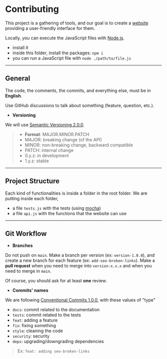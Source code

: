 # Contributing

This project is a gathering of tools, and our goal is to create a [website](https://github.com/inbrowser/inbrowser.github.io) providing a user-friendly interface for them.

Locally, you can execute the JavaScript files with [Node.js](https://nodejs.org/en/).

* install it
* inside this folder, install the packages: `npm i`
* you can run a JavaScript file with `node ./path/to/file.js`

<hr>

## General

The code, the comments, the commits, and everything else, must be in **English**.

Use GitHub discussions to talk about something (feature, question, etc.).

* **Versioning**

We will use [Semantic Versioning 2.0.0](https://semver.org/).

> * **Format**: MAJOR.MINOR.PATCH
>  * MAJOR: breaking change (of the API)
>  * MINOR: non-breaking change, backward compatible
>  * PATCH: internal change
> * 0.y.z: in development
> * 1.y.z: stable

<hr>

## Project Structure

Each kind of functionalities is inside a folder in the root folder. We are putting inside each folder, 

* a file `tests.js` with the tests (using [mocha](https://mochajs.org/))
* a file `api.js` with the functions that the website can use

<hr>

## Git Workflow

* **Branches**

Do not push on `main`. Make a branch per version (ex: `version-1.0.0`), and create a new branch for each feature (ex: `add-seo-broken-links`). Make a **pull request** when you need to merge into `version-x.x.x` and when you need to merge in `main`.

Of course, you should ask for at least **one** review.

* **Commits' names**

We are following [Conventional Commits 1.0.0](https://www.conventionalcommits.org/en/v1.0.0/), with these values of "type"

* `docs`: commit related to the documentation
* `tests`: commit related to the tests
* `feat`: adding a feature
* `fix`: fixing something
* `style`: cleaning the code
* `security`: security
* `deps`: upgrading/downgrading dependencies

> Ex: `feat: adding seo-broken-links`<br>